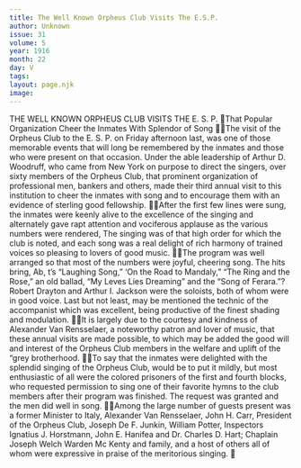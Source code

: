 ```yaml
---
title: The Well Known Orpheus Club Visits The E.S.P.
author: Unknown
issue: 31
volume: 5
year: 1916
month: 22
day: V
tags:
layout: page.njk
image:
---
```

THE WELL KNOWN ORPHEUS CLUB VISITS THE E. S. P. That Popular Organization Cheer the Inmates With Splendor of Song The visit of the Orpheus Club to the E. S. P. on Friday afternoon last, was one of those memorable events that will long be remembered by the inmates and those who were present on that occasion. Under the able leadership of Arthur D. Woodruff, who came from New York on purpose to direct the singers, over sixty members of the Orpheus Club, that prominent organization of professional men, bankers and others, made their third annual visit to this institution to cheer the inmates with song and to encourage them with an evidence of sterling good fellowship. After the first few lines were sung, the inmates were keenly alive to the excellence of the singing and alternately gave rapt attention and vociferous applause as the various numbers were rendered, The singing was of that high order for which the club is noted, and each song was a real delight of rich harmony of trained voices so pleasing to lovers of good music. The program was well arranged so that most of the numbers were joyful, cheering song. The hits bring, Ab, t’s “Laughing Song,” ‘On the Road to Mandaly,” “The Ring and the Rose,” an old ballad, “My Leves Lies Dreaming” and the “Song of Ferara.”? Robert Drayton and Arthur I. Jackson were the soloists, both of whom were in good voice. Last but not least, may be mentioned the technic of the accompanist which was excellent, being productive of the finest shading and modulation. It is largely due to the courtesy and kindness of Alexander Van Rensselaer, a noteworthy patron and lover of music, that these annual visits are made possible, to which may be added the good will and interest of the Orpheus Club members in the welfare and uplift of the “grey brotherhood. To say that the inmates were delighted with the splendid singing of the Orpheus Club, would be to put it mildly, but most enthusiastic of all were the colored prisoners of the first and fourth blocks, who requested permission to sing one of their favorite hymns to the club members after their program was finished. The request was granted and the men did well in song. Among the large number of guests present was a former Minister to Italy, Alexander Van Rensselaer, John H. Carr, President of the Orpheus Club, Joseph De F. Junkin, William Potter, Inspectors Ignatius J. Horstmann, John E. Hanifea and Dr. Charles D. Hart; Chaplain Joseph Welch Warden Mc Kenty and family, and a host of others all of whom were expressive in praise of the meritorious singing. 
